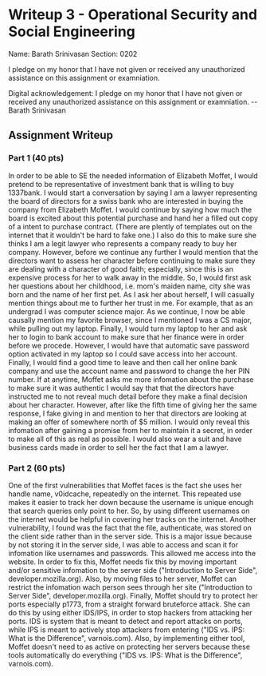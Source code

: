 # Writeup 3 - Operational Security and Social Engineering

Name: Barath Srinivasan
Section: 0202

I pledge on my honor that I have not given or received any unauthorized assistance on this assignment or examniation.

Digital acknowledgement: I pledge on my honor that I have not given or received any unauthorized assistance on this assignment or examniation. -- Barath Srinivasan

## Assignment Writeup

### Part 1 (40 pts)

In order to be able to SE the needed information of Elizabeth Moffet, I would pretend to be representative of investment bank that is willing to buy 1337bank. I would start a conversation by saying I am a lawyer representing the board of directors for a swiss bank who are interested in buying the company from Elizabeth Moffet. I would continue by saying how much the board is excited about this potential purchase and hand her a filled out copy of a intent to purchase contract. (There are plently of templates out on the internet that it wouldn't be hard to fake one.) I also do this to make sure she thinks I am a legit lawyer who represents a company ready to buy her company. However, before we continue any further I would mention that the directors want to assess her character before continuing to make sure they are dealing with a character of good faith; especially, since this is an expensive process for her to walk away in the middle. So, I would first ask her questions about her childhood, i.e. mom's maiden name, city she was born and the name of her first pet. As I ask her about herself, I will casually mention things about me to further her trust in me. For example, that as an undergrad I was computer science major. As we continue, I now be able causally mention my favorite browser, since I mentioned I was a CS major, while pulling out my laptop. Finally, I would turn my laptop to her and ask her to login to bank account to make sure that her finance were in order before we procede. However, I would have that automatic save password option activated in my laptop so I could save access into her account. Finally, I would find a good time to leave and then call her online bank company and use the account name and password to change the her PIN number. If at anytime, Moffet asks me more infomation about the purchase to make sure it was authentic I would say that that the directors have instructed me to not reveal much detail before they make a final decision about her character. However, after like the fifth time of giving her the same response, I fake giving in and mention to her that directors are looking at making an offer of somewhere north of $5 million. I would only reveal this infomation after gaining a promise from her to maintain it a secret, in order to make all of this as real as possible. I would also wear a suit and have business cards made in order to sell her the fact that I am a lawyer.

### Part 2 (60 pts)

One of the first vulnerabilities that Moffet faces is the fact she uses her handle name, v0idcache, repeatedly on the internet. This repeated use makes it easier to track her down because the username is unique enough that search queries only point to her. So, by using different usernames on the internet would be helpful in covering her tracks on the internet. Another vulnerability, I found was the fact that the file, authenticate, was stored on the client side rather than in the server side. This is a major issue because by not storing it in the server side, I was able to access and scan it for infomation like usernames and passwords. This allowed me access into the website. In order to fix this, Moffet needs fix this by moving important and/or sensitive infomation to the server side ("Introduction to Server Side", developer.mozilla.org). Also, by moving files to her server, Moffet can restrict the infomation wach person sees through her site ("Introduction to Server Side", developer.mozilla.org). Finally, Moffet should try to protect her ports especially p1773, from a straight forward bruteforce attack. She can do this by using either IDS/IPS, in order to stop hackers from attacking her ports. IDS is system that is meant to detect and report attacks on ports, while IPS is meant to actively stop attackers from entering ("IDS vs. IPS: What is the Difference", varnois.com). Also, by implementing either tool, Moffet doesn't need to as active on protecting her servers because these tools automatically do everything ("IDS vs. IPS: What is the Difference", varnois.com).